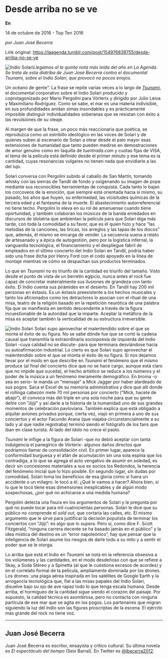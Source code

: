 # Desde arriba no se ve

**En**

14 de octubre de 2016 - Top Ten 2016

_por Juan José Becerra_

Link original: https://laagenda.tumblr.com/post/154976839755/desde-arriba-no-se-ve

![Indio Solari](https://64.media.tumblr.com/d7a1cc431f9ac4a485e1f05e48a6c619/tumblr_inline_pdy766s80l1t6q87u_500.png)*Llegamos al la quinta nota más leída del año en La Agenda. Se trata de esta diatriba de Juan José Becerra contra el documental Tsunami, sobre el Indio Solari, que provocó no pocos enojos.*

Un océano de gente". La frase se repite varias veces a lo largo de [*Tsunami*](http://vorterix.com/8-vorterixindio), el documental corporativo sobre el Indio Solari producido y coprotagonizado por Mario Pergolini para Vórterix y dirigido por Julio Leiva y Maximiliano Rodríguez. Como se sabe, el mar es una materia indivisible, en sus profundidades anidan simas insondables y es prácticamente imposible distinguir individualidades soberanas que se resistan con éxito a las revulsiones de su oleaje.

Al margen de que la frase, un poco más reaccionaria que poética, se reproduzca como un estribillo ideológico en las voces de Solari y de quienes suben al escenario de Solari a otear desde el palo mayor esas extensiones de humanidad que tanto pueden medirse en demostraciones de amor genuino como en taquilla de *tuentrada.com* y cuotas fijas de VISA, el tema de la película está definido desde el primer minuto y ese tema es la cantidad, cuyas resonancias vulgares no tienen nada que envidiarle a las del lujo.

Solari conversa con Pergolini subido al caballo de San Martín, tomando whisky con las sierras de Tandil de fondo y oxigenando su imagen de pope mediante sus reconocibles herramientas de conquista. Cada tanto lo bajan los corcoveos de la emoción, que siempre está orientada hacia sí mismo, su pasado, los años que huyen, su enfermedad, las vicisitudes químicas de la tercera edad y el fantasma de la muerte. El abastecimiento autorreferencial no tiene techo. Pergolini lo eleva en su rol de amanuense cuando tiene oportunidad, y también colaboran los músicos de la banda enredados en discursos de idolatría que ambientan la película para que Solari diga más tarde, con toda la comodidad a su favor, que es él quien hizo y hace “las melodías de la canciones, las líricas, los arreglos y las tapas de los discos” que, además, él mismo se encarga de vender. La secuencia suena a relato de artesanado y a épica de autogestión, pero por la logística infernal, la vanguardia tecnológica, el financiamiento y el despliegue fabril de empleados en el último concierto del Indio Solari en Tandil, podría haber sido una frase dicha por Henry Ford con el codo apoyado en la línea de montaje mientras ve cómo se despachan sus productos terminados.

Lo que en *Tsunami* no es triunfo de la cantidad es triunfo del tamaño. Visto desde el punto de vista de un berretín egipcio, nunca antes el rock fue capaz de concretar materialmente sus ilusiones de grandeza con tanto éxito. El Indio cuenta sus pirámides en el desierto. En Tandil hay 200 mil personas en éxtasis. Es un éxtasis preexistente a los hechos musicales y tanto los aficionados como los detractores lo asocian con el ritual de una misa, teatro de la religión basado en la repetición neurótica de una palabra fija que se manifiesta en sentido descendente a través de la figura incuestionable de la autoridad que la imparte. Aceptar la metáfora de la misa es aceptar también la verticalidad de su estructura irreversible.

![Indio Solari](https://64.media.tumblr.com/d7a1cc431f9ac4a485e1f05e48a6c619/tumblr_inline_pdy766s80l1t6q87u_500.png) Solari supo aprovechar el malentendido sobre el que se monta el éxito de su figura. No se sabe dónde fue que se cortó la cadena causal que transmitía la extraordinaria sociopoesía de izquierda del Indio Solari -cuya calidad no se discute- para que terminara desviándose hacia su autoafirmación industrial. Lo cierto es que Solari supo aprovechar el malentendido sobre el que se monta el éxito de su figura. Si nos dejamos llevar por el modo en que describe en *Tsunami* el fenómeno que él mismo produce (al final del concierto dice que no se hace cargo, aunque está claro que no impide que suceda), el hecho artístico se reduce a los números y el poder de la música a un fenómeno meramente demográfico. En broma -o sea en serio- le manda un “mensaje” a Mick Jagger por haber alardeado de sus pogos. Saca el Excel de su memoria administrativa y dice que allí donde el rollinga cabezón mete 70 mil personas por concierto (“Mick, hacete de abajo”), él convoca más del triple en una sola noche para que su gente delire con “Jijiji” y así darle a la historia de la humanidad uno de sus grandes momentos de celebración pavloviana. También explica que está obligado a alquilar aviones privados porque, cierta vez, viajó en primera a uno de sus conciertos y el actor Facundo Arana (que viajaba circunstancialmente a su lado y al que nadie registraba) terminó siendo el fotógrafo de los fans que iban en clase turista. Al lado del ídolo no crece el pasto.

*Tsunami* le inflige a la figura de Solari -que no debió aceptar con tanta indulgencia el panegírico de Vórterix- algunos daños directos que podríamos llamar de consolidación civil. En primer lugar, aparece la conformidad burguesa y el afán de acumulación sin una sola espina que los contradiga, a lo que se agrega el acto vengativo de asumir en soledad, es decir sin concesiones materiales a sus ex socios los Redondos, la herencia del fenómeno inicial que lo hizo posible. En segundo lugar, sin dudas por comodidad, Solari toma los beneficios de esa gloria como si fuera un accidente o un milagro: le tocó a él. ¿Qué le vamos a hacer? Ahora bien, si lo que le tocó tiene esas dimensiones inexplicables y de algún modo sospechosas, ¿por qué no achicarse a una medida humana?

Pergolini detecta una fisura en los argumentos de Solari y le pregunta por qué no puede tocar para mil cuatrocientas personas. Solari le dice que su público no comprende el *sold out*, que cortaría las calles, etc. El mismo argumento que le sirve para justificar la decisión populista de terminar los conciertos con “Jijiji”: es algo que lo supera. Pero si, como dice F. Scott Fitzgerald, “ninguna carrera decente se ha basado jamás en el público” y la idea mística del destino es un “error napoleónico”, hay que pensar que la inteligencia de Solari asume los riesgos de darle todo a su mito y a sentir el poder que se le otorga.

Lo arriba que está el Indio en *Tsunami* se nota en la referencia obsesiva a los volúmenes y las cantidades, en el modo desdeñoso con que se refiere a Skay, a Soda Stéreo y a Spinetta (al que le cuestiona excesos de acordes) y en el correlato formal de la película, ampliamente dominada por los drones. Los drones: una plaga aérea inspirada en los satélites de Google Earth y la arrogancia tecnológica que, fiel a las misas papales del Indio Solari, disuelve bajo su ojo de ave rapaz todo lo que tenga escala humana. Desde arriba, el hormigueo de la cantidad sigue siendo el corazón del paisaje. Por supuesto, la calidad técnica es asombrosa, pero no contacta con ninguna partícula de ese mar que se agita en los pogos. Los partenaires que migran siguiendo la luz del Indio son las figuras proscriptas de la escena. El ejército más grande del rock no tiene voz. 

  




---

 Juan José Becerra
------------------

 Juan José Becerra es escritor, ensayista y crítico cultural. Su última novela es *El espectáculo del tiempo* (Seix Barral). En Twitter es [@jbecerra2012](https://twitter.com/jbecerra2012). 

